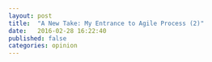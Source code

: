 ```yaml
---
layout: post
title:  "A New Take: My Entrance to Agile Process (2)"
date:   2016-02-28 16:22:40
published: false
categories: opinion
---
```

